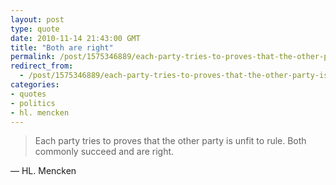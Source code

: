 ```yaml
---
layout: post
type: quote
date: 2010-11-14 21:43:00 GMT
title: "Both are right"
permalink: /post/1575346889/each-party-tries-to-proves-that-the-other-party-is
redirect_from: 
  - /post/1575346889/each-party-tries-to-proves-that-the-other-party-is
categories:
- quotes
- politics
- hl. mencken
---
```

<blockquote>Each party tries to proves that the other party is unfit to rule. Both commonly succeed and are right.</blockquote>
<p>— HL. Mencken</p>